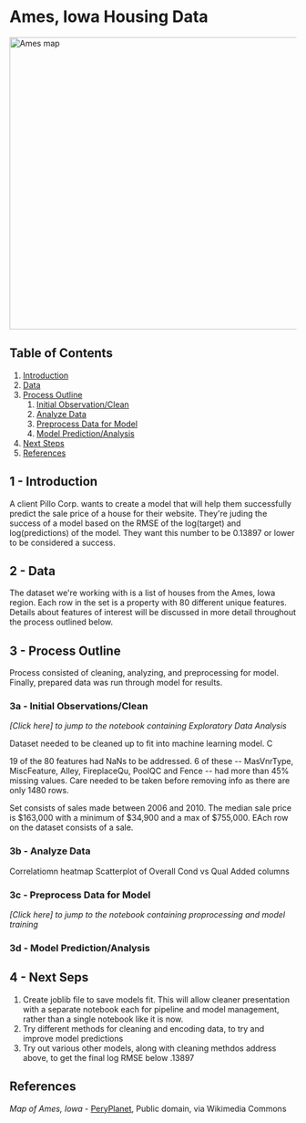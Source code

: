 # Ames, Iowa Housing Data

<a title="PeryPlanet, Public domain, via Wikimedia Commons" href="https://commons.wikimedia.org/wiki/File:Ames_map.png"><img width="512" alt="Ames map" src="https://upload.wikimedia.org/wikipedia/commons/thumb/2/2c/Ames_map.png/512px-Ames_map.png?20121117200554"></a>

## Table of Contents

1. [Introduction](#introduction)
2. [Data](#data)
3. [Process Outline](#process-outline)
   1. [Initial Observation/Clean](#clean-data)
   2. [Analyze Data](#analyze-data)
   3. [Preprocess Data for Model](#preprocess-data-for-model)
   4. [Model Prediction/Analysis](#model-prediction/analysis)
4. [Next Steps](#next-steps)
5. [References](#references)

## 1 - Introduction <a name="introduction"></a>

A client Pillo Corp. wants to create a model that will help them successfully predict the sale price of a house for their website. They're juding the success of a model based on the RMSE of the log(target) and log(predictions) of the model. They want this number to be 0.13897 or lower to be considered a success.

## 2 - Data <a name="data"></a>
The dataset we're working with is a list of houses from the Ames, Iowa region. Each row in the set is a property with 80 different unique features. Details about features of interest will be discussed in more detail throughout the process outlined below.

## 3 - Process Outline <a name="process-outline"></a>
Process consisted of cleaning, analyzing, and preprocessing for model. Finally, prepared data was run through model for results.

### 3a - Initial Observations/Clean <a name="clean-data"></a>
*[Click here] to jump to the notebook containing Exploratory Data Analysis*

Dataset needed to be cleaned up to fit into machine learning model. C

19 of the 80 features had NaNs to be addressed. 6 of these -- MasVnrType, MiscFeature, Alley, FireplaceQu, PoolQC and Fence -- had more than 45% missing values. Care needed to be taken before removing info as there are only 1480 rows.

Set consists of sales made between 2006 and 2010. The median sale price is $163,000 with a minimum of $34,900 and a max of $755,000. EAch row on the dataset consists of a sale.

### 3b - Analyze Data <a name="analyze-data"></a>

Correlatiomn heatmap
Scatterplot of Overall Cond vs Qual
Added columns

### 3c - Preprocess Data for Model <a name="preprocess-data-for-model"></a>
*[Click here] to jump to the notebook containing proprocessing and model training*

### 3d - Model Prediction/Analysis <a name="model-prediction/analysis"></a>

## 4 - Next Seps <a name="next-steps"></a>

1. Create joblib file to save models fit. This will allow cleaner presentation with a separate notebook each for pipeline and model management, rather than a single notebook like it is now.
2. Try different methods for cleaning and encoding data, to try and improve model predictions
3. Try out various other models, along with cleaning methdos address above, to get the final log RMSE below .13897

## References <a name="references"></a>

*Map of Ames, Iowa* - <a href="https://commons.wikimedia.org/wiki/File:Ames_map.png">PeryPlanet</a>, Public domain, via Wikimedia Commons










